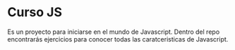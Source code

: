 Curso JS 
==========
Es un proyecto para iniciarse en el mundo de Javascript.
Dentro del repo encontrarás ejercicios para conocer todas las caratceristicas de Javascript.